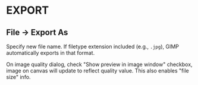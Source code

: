 # EXPORT

## File &rarr; Export As

Specify new file name. If filetype extension included (e.g., `.jpg`), GIMP automatically exports in that format.

On image quality dialog, check "Show preview in image window" checkbox, image on canvas will update to reflect quality value. This also enables "file size" info.
